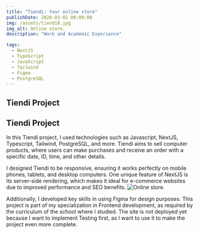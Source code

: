```yaml
---
title: "Tiendi: Your online store"
publishDate: 2020-03-02 00:00:00
img: /assets/tiendi0.jpg
img_alt: Online store.
description: "Work and Academic Experience"

tags:
  - NextJS
  - TypeScript
  - JavaScript
  - Tailwind
  - Figma
  - PostgreSQL
---
```


## Tiendi Project

## Tiendi Project

In this Tiendi project, I used technologies such as Javascript, NextJS, Typescript, Tailwind, PostgreSQL, and more. Tiendi aims to sell computer products, where users can make purchases and receive an order with a specific date, ID, time, and other details.

I designed Tiendi to be responsive, ensuring it works perfectly on mobile phones, tablets, and desktop computers. One unique feature of NextJS is its server-side rendering, which makes it ideal for e-commerce websites due to improved performance and SEO benefits.
![Online store.](/assets/tiendi1.jpg)

Additionally, I developed key skills in using Figma for design purposes. This project is part of my specialization in Frontend development, as required by the curriculum of the school where I studied. The site is not deployed yet because I want to implement Testing first, as I want to use it to make the project even more complete.